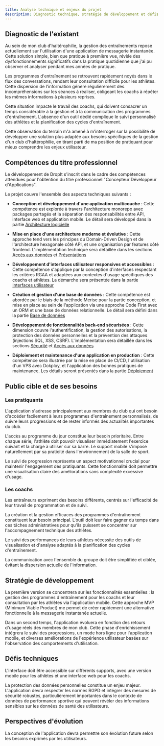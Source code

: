 ```yaml
---
title: Analyse technique et enjeux du projet
description: Diagnostic technique, stratégie de développement et défis du projet DropIt
---
```


## Diagnostic de l'existant

Au sein de mon club d'haltérophilie, la gestion des entraînements repose actuellement sur l'utilisation d'une application de messagerie instantanée. Cette solution simple, bien que pratique à première vue, révèle des dysfonctionnements significatifs dans la pratique quotidienne que j'ai pu observer et analyser pendant mes années de pratique.

Les programmes d'entraînement se retrouvent rapidement noyés dans le flux des conversations, rendant leur consultation difficile pour les athlètes. Cette dispersion de l'information génère régulièrement des incompréhensions sur les séances à réaliser, obligeant les coachs à répéter les mêmes informations à plusieurs reprises.

Cette situation impacte le travail des coachs, qui doivent consacrer un temps considérable à la gestion et à la communication des programmes d'entraînement. L'absence d'un outil dédié complique le suivi personnalisé des athlètes et la planification des cycles d'entraînement.

Cette observation du terrain m'a amené à m'interroger sur la possibilité de développer une solution plus adaptée aux besoins spécifiques de la gestion d'un club d'haltérophilie, en tirant parti de ma position de pratiquant pour mieux comprendre les enjeux utilisateur.

## Compétences du titre professionnel

Le développement de DropIt s'inscrit dans le cadre des compétences attendues pour l'obtention du titre professionnel "Concepteur Développeur d'Applications".

Le projet couvre l'ensemble des aspects techniques suivants :

- **Conception et développement d'une application multicouche** : Cette compétence est explorée à travers l'architecture monorepo avec packages partagés et la séparation des responsabilités entre API, interface web et application mobile. Le détail sera développé dans la partie [Architecture logicielle](/conception/architecture)

- **Mise en place d'une architecture moderne et évolutive** : Cette approche tend vers les principes du Domain-Driven Design et de l'architecture hexagonale côté API, et une organisation par features côté frontend. L'implémentation technique sera détaillée dans les sections [Accès aux données](/conception/acces-donnees) et [Présentations](/conception/presentations)

- **Développement d'interfaces utilisateur responsives et accessibles** : Cette compétence s'applique par la conception d'interfaces respectant les critères RGAA et adaptées aux contextes d'usage spécifiques des coachs et athlètes. La démarche sera présentée dans la partie [Interfaces utilisateur](/conception/interfaces)

- **Création et gestion d'une base de données** : Cette compétence est abordée par le biais de la méthode Merise pour la partie conception, et mise en place au sein de l'application via une approche Code First avec un ORM et une base de données relationnelle. Le détail sera défini dans la partie [Base de données](/conception/base-donnees)

- **Développement de fonctionnalités back-end sécurisées** : Cette dimension couvre l'authentification, la gestion des autorisations, la protection des données personnelles et la prévention des attaques (injections SQL, XSS, CSRF). L'implémentation sera détaillée dans les sections [Sécurité](/securite/conception/) et [Accès aux données](/conception/acces-donnees)

- **Déploiement et maintenance d'une application en production** : Cette compétence sera illustrée par la mise en place de CI/CD, l'utilisation d'un VPS avec Dokploy, et l'application des bonnes pratiques de maintenance. Les détails seront présentés dans la partie [Déploiement](/deploiement/preparation/)

## Public cible et de ses besoins

### Les pratiquants

L'application s'adresse principalement aux membres du club qui ont besoin d'accéder facilement à leurs programmes d'entraînement personnalisés, de suivre leurs progressions et de rester informés des actualités importantes du club.

L'accès au programme du jour constitue leur besoin prioritaire. Entre chaque série, l'athlète doit pouvoir visualiser immédiatement l'exercice suivant et la charge à utiliser sur sa barre. Le support mobile s'impose naturellement par sa praticité dans l'environnement de la salle de sport.

Le suivi de progression représente un aspect motivationnel crucial pour maintenir l'engagement des pratiquants. Cette fonctionnalité doit permettre une visualisation claire des améliorations sans complexité excessive d'usage.

### Les coachs

Les entraîneurs expriment des besoins différents, centrés sur l'efficacité de leur travail de programmation et de suivi.

La création et la gestion efficaces des programmes d'entraînement constituent leur besoin principal. L'outil doit leur faire gagner du temps dans ces tâches administratives pour qu'ils puissent se concentrer sur l'accompagnement technique des athlètes.

Le suivi des performances de leurs athlètes nécessite des outils de visualisation et d'analyse adaptés à la planification des cycles d'entraînement.

La communication avec l'ensemble du groupe doit être simplifiée et ciblée, évitant la dispersion actuelle de l'information.

## Stratégie de développement

La première version se concentrera sur les fonctionnalités essentielles : la gestion des programmes d'entraînement pour les coachs et leur consultation par les athlètes via l'application mobile. Cette approche MVP (Minimum Viable Product) me permet de créer rapidement une alternative fonctionnelle à la messagerie instantanée actuelle.

Dans un second temps, l'application évoluera en fonction des retours d'usage réels des membres de mon club. Cette phase d'enrichissement intégrera le suivi des progressions, un mode hors ligne pour l'application mobile, et diverses améliorations de l'expérience utilisateur basées sur l'observation des comportements d'utilisation.

## Défis techniques

L'interface doit être accessible sur différents supports, avec une version mobile pour les athlètes et une interface web pour les coachs.

La protection des données personnelles constitue un enjeu majeur. L'application devra respecter les normes RGPD et intégrer des mesures de sécurité robustes, particulièrement importantes dans le contexte de données de performance sportive qui peuvent révéler des informations sensibles sur les données de santé des utilisateurs.

## Perspectives d'évolution

La conception de l'application devra permettre son évolution future selon les besoins exprimés par les utilisateurs.